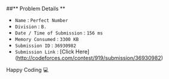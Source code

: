 ##** Problem Details **
 
- `Name`                      : `Perfect Number`
- `Division`                  : `B.`
- `Date / Time of Submission` : `156 ms`
- `Memory Consumed`           : `3300 KB`
- `Submission ID`             : `36930982`
- `Submission Link`           : [Click Here] (http://codeforces.com/contest/919/submission/36930982)

Happy Coding  :computer: